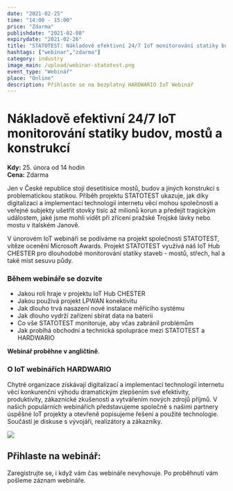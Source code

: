 ```yaml
---
date: "2021-02-25"
time: "14:00 - 15:00"
price: "Zdarma"
publishdate: "2021-02-08"
expirydate: "2021-02-26"
title: "STATOTEST: Nákladově efektivní 24/7 IoT monitorování statiky budov, mostů a jiných konstrukcí"
hashtags: ["webinar","zdarma"]
category: industry
image_main: /upload/webinar-statotest.png
event_type: "Webinář"
place: "Online"
description: Přihlaste se na bezplatný HARDWARIO IoT Webinář
---
```


<div class = "row">
<div class = "col pr-30">

 <h1 class="font-weight-black font-36 font-md-46 pb-20 pb-md-30 font-md-lnh48">Nákladově efektivní 24/7 IoT monitorování statiky budov, mostů a konstrukcí</h1>

<p>
<strong>Kdy:</strong> 25. února od 14 hodin<br/>
<strong>Cena:</strong> Zdarma</p>

<p>Jen v České republice stojí desetitisíce mostů, budov a jiných konstrukcí s problematickou statikou. Příběh projektu STATOTEST ukazuje, jak díky digitalizaci a implementaci technologií internetu věcí mohou společnosti a veřejné subjekty ušetřit stovky tisíc až milionů korun a předejít tragickým událostem, jaké jsme mohli vidět při zřícení pražské Trojské lávky nebo mostu v italském Janově.</p>

<p>V únorovém IoT webináři se podíváme na projekt společnosti STATOTEST, vítěze ocenění Microsoft Awards. Projekt STATOTEST využívá náš IoT Hub CHESTER pro dlouhodobé monitorování statiky staveb - mostů, střech, hal a také míst sesuvu půdy.</p>

<h3>Během webináře se dozvíte</h3>
<ul>
    <li class = "mb-0 pb-0">Jakou roli hraje v projektu IoT Hub CHESTER</li>
    <li class = "mb-0 pb-0">Jakou používá projekt LPWAN konektivitu</li>
    <li class = "mb-0 pb-0">Jak dlouho trvá nasazení nové instalace měřícího systému</li>
    <li class = "mb-0 pb-0">Jak dlouho vydrží zařízení sbírat data na baterii</li>
    <li class = "mb-0 pb-0">Co vše STATOTEST monitoruje, aby včas zabránil problémům</li>
    <li class = "mb-0 pb-0">Jak probíhá obchodní a technická spolupráce mezi STATOTEST a HARDWARIO</li> 
</ul>

<p><strong>Webinář proběhne v angličtině</strong>.</p>

<h3>O IoT webinářích HARDWARIO</h3>
<p>Chytré organizace získávají digitalizací a implementací technologií internetu věcí konkurenční výhodu dramatickým zlepšením své efektivity, produktivity, zákaznické zkušenosti a vytvářením nových zdrojů příjmů. V našich populárních webinářích představujeme společně s našimi partnery úspěšné IoT projekty a otevřeně popisujeme řešení a použité technologie. Součástí je diskuse s vývojáři, realizátory a zákazníky.</p>

</div>
<div class = "col-12 col-md-5">
<div class = "px-10 py-20 mb-20 shadow">
<img src = "/upload/webinar-statotest-2.png" class = "img-fluid mb-20">
<h2 class = "font-weight-black font-24 font-md-24 mb-20">Přihlaste na webinář:</h2>
<script charset="utf-8" type="text/javascript" src="//js.hsforms.net/forms/shell.js"></script>
<script>
jQuery(window).scroll(function() {
if (!jQuery('.hbspt-form').length) {
hbspt.forms.create({
    portalId: "5453210",
    formId: "936ebce0-55db-4fd1-8f2e-14447d7b7e35"
});
}
});
</script>
<p class = "font-14 font-lnh16">Zaregistrujte se, i když vám čas webináře nevyhovuje. Po proběhnutí vám pošleme záznam webináře.</p>
</div>
</div>
</div>

